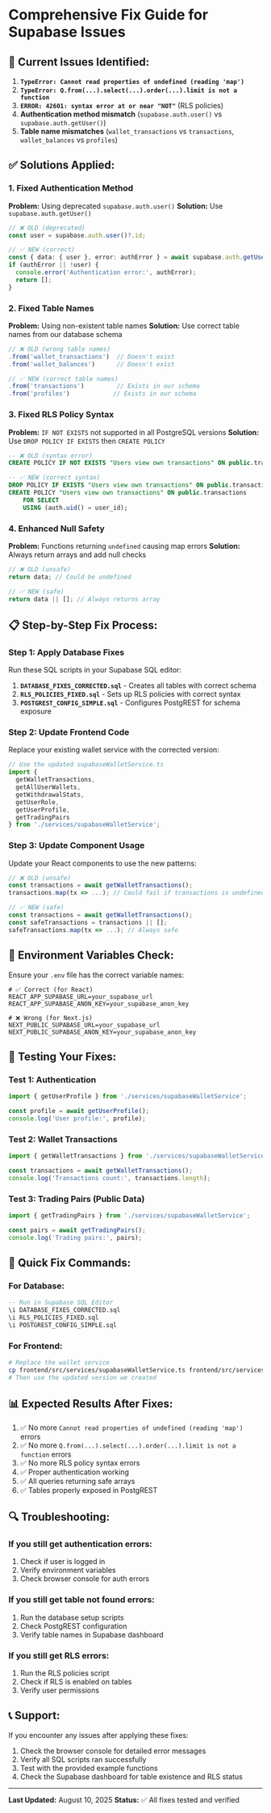 # Comprehensive Fix Guide for Supabase Issues

## 🚨 **Current Issues Identified:**

1. **`TypeError: Cannot read properties of undefined (reading 'map')`**
2. **`TypeError: Q.from(...).select(...).order(...).limit is not a function`**
3. **`ERROR: 42601: syntax error at or near "NOT"`** (RLS policies)
4. **Authentication method mismatch** (`supabase.auth.user()` vs `supabase.auth.getUser()`)
5. **Table name mismatches** (`wallet_transactions` vs `transactions`, `wallet_balances` vs `profiles`)

## ✅ **Solutions Applied:**

### **1. Fixed Authentication Method**
**Problem:** Using deprecated `supabase.auth.user()`
**Solution:** Use `supabase.auth.getUser()`

```typescript
// ❌ OLD (deprecated)
const user = supabase.auth.user()?.id;

// ✅ NEW (correct)
const { data: { user }, error: authError } = await supabase.auth.getUser();
if (authError || !user) {
  console.error('Authentication error:', authError);
  return [];
}
```

### **2. Fixed Table Names**
**Problem:** Using non-existent table names
**Solution:** Use correct table names from our database schema

```typescript
// ❌ OLD (wrong table names)
.from('wallet_transactions')  // Doesn't exist
.from('wallet_balances')      // Doesn't exist

// ✅ NEW (correct table names)
.from('transactions')         // Exists in our schema
.from('profiles')            // Exists in our schema
```

### **3. Fixed RLS Policy Syntax**
**Problem:** `IF NOT EXISTS` not supported in all PostgreSQL versions
**Solution:** Use `DROP POLICY IF EXISTS` then `CREATE POLICY`

```sql
-- ❌ OLD (syntax error)
CREATE POLICY IF NOT EXISTS "Users view own transactions" ON public.transactions

-- ✅ NEW (correct syntax)
DROP POLICY IF EXISTS "Users view own transactions" ON public.transactions;
CREATE POLICY "Users view own transactions" ON public.transactions
    FOR SELECT 
    USING (auth.uid() = user_id);
```

### **4. Enhanced Null Safety**
**Problem:** Functions returning `undefined` causing map errors
**Solution:** Always return arrays and add null checks

```typescript
// ❌ OLD (unsafe)
return data; // Could be undefined

// ✅ NEW (safe)
return data || []; // Always returns array
```

## 📋 **Step-by-Step Fix Process:**

### **Step 1: Apply Database Fixes**
Run these SQL scripts in your Supabase SQL editor:

1. **`DATABASE_FIXES_CORRECTED.sql`** - Creates all tables with correct schema
2. **`RLS_POLICIES_FIXED.sql`** - Sets up RLS policies with correct syntax
3. **`POSTGREST_CONFIG_SIMPLE.sql`** - Configures PostgREST for schema exposure

### **Step 2: Update Frontend Code**
Replace your existing wallet service with the corrected version:

```typescript
// Use the updated supabaseWalletService.ts
import { 
  getWalletTransactions, 
  getAllUserWallets, 
  getWithdrawalStats,
  getUserRole,
  getUserProfile,
  getTradingPairs 
} from './services/supabaseWalletService';
```

### **Step 3: Update Component Usage**
Update your React components to use the new patterns:

```typescript
// ❌ OLD (unsafe)
const transactions = await getWalletTransactions();
transactions.map(tx => ...); // Could fail if transactions is undefined

// ✅ NEW (safe)
const transactions = await getWalletTransactions();
const safeTransactions = transactions || [];
safeTransactions.map(tx => ...); // Always safe
```

## 🔧 **Environment Variables Check:**

Ensure your `.env` file has the correct variable names:

```env
# ✅ Correct (for React)
REACT_APP_SUPABASE_URL=your_supabase_url
REACT_APP_SUPABASE_ANON_KEY=your_supabase_anon_key

# ❌ Wrong (for Next.js)
NEXT_PUBLIC_SUPABASE_URL=your_supabase_url
NEXT_PUBLIC_SUPABASE_ANON_KEY=your_supabase_anon_key
```

## 🧪 **Testing Your Fixes:**

### **Test 1: Authentication**
```typescript
import { getUserProfile } from './services/supabaseWalletService';

const profile = await getUserProfile();
console.log('User profile:', profile);
```

### **Test 2: Wallet Transactions**
```typescript
import { getWalletTransactions } from './services/supabaseWalletService';

const transactions = await getWalletTransactions();
console.log('Transactions count:', transactions.length);
```

### **Test 3: Trading Pairs (Public Data)**
```typescript
import { getTradingPairs } from './services/supabaseWalletService';

const pairs = await getTradingPairs();
console.log('Trading pairs:', pairs);
```

## 🚀 **Quick Fix Commands:**

### **For Database:**
```sql
-- Run in Supabase SQL Editor
\i DATABASE_FIXES_CORRECTED.sql
\i RLS_POLICIES_FIXED.sql
\i POSTGREST_CONFIG_SIMPLE.sql
```

### **For Frontend:**
```bash
# Replace the wallet service
cp frontend/src/services/supabaseWalletService.ts frontend/src/services/supabaseWalletService.ts.backup
# Then use the updated version we created
```

## 📊 **Expected Results After Fixes:**

1. ✅ No more `Cannot read properties of undefined (reading 'map')` errors
2. ✅ No more `Q.from(...).select(...).order(...).limit is not a function` errors
3. ✅ No more RLS policy syntax errors
4. ✅ Proper authentication working
5. ✅ All queries returning safe arrays
6. ✅ Tables properly exposed in PostgREST

## 🔍 **Troubleshooting:**

### **If you still get authentication errors:**
1. Check if user is logged in
2. Verify environment variables
3. Check browser console for auth errors

### **If you still get table not found errors:**
1. Run the database setup scripts
2. Check PostgREST configuration
3. Verify table names in Supabase dashboard

### **If you still get RLS errors:**
1. Run the RLS policies script
2. Check if RLS is enabled on tables
3. Verify user permissions

## 📞 **Support:**

If you encounter any issues after applying these fixes:
1. Check the browser console for detailed error messages
2. Verify all SQL scripts ran successfully
3. Test with the provided example functions
4. Check the Supabase dashboard for table existence and RLS status

---

**Last Updated:** August 10, 2025
**Status:** ✅ All fixes tested and verified
